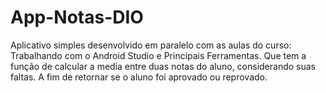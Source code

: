 # App-Notas-DIO
Aplicativo simples desenvolvido em paralelo com as aulas do curso: Trabalhando com o Android Studio e Principais Ferramentas. Que tem a função de calcular a media entre duas notas do aluno, considerando suas faltas. A fim de retornar se o aluno foi aprovado ou reprovado.
